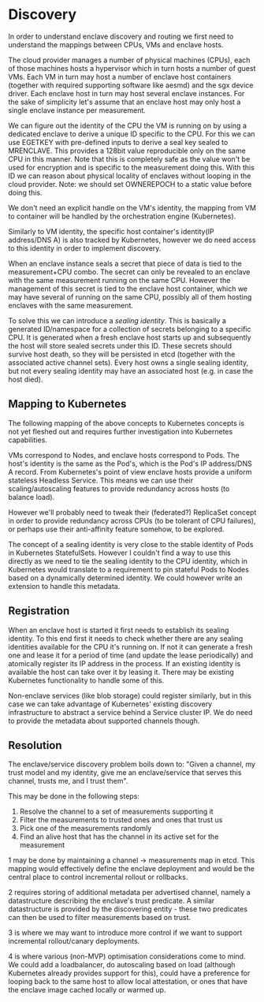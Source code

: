 # Discovery

In order to understand enclave discovery and routing we first need to understand the mappings between CPUs, VMs and 
enclave hosts.

The cloud provider manages a number of physical machines (CPUs), each of those machines hosts a hypervisor which in 
turn hosts a number of guest VMs. Each VM in turn may host a number of enclave host containers (together with required 
supporting software like aesmd) and the sgx device driver. Each enclave host in turn may host several enclave instances.
For the sake of simplicity let's assume that an enclave host may only host a single enclave instance per measurement.

We can figure out the identity of the CPU the VM is running on by using a dedicated enclave to derive a unique ID 
specific to the CPU. For this we can use EGETKEY with pre-defined inputs to derive a seal key sealed to MRENCLAVE. This
provides a 128bit value reproducible only on the same CPU in this manner. Note that this is completely safe as the 
value won't be used for encryption and is specific to the measurement doing this. With this ID we can reason about 
physical locality of enclaves without looping in the cloud provider.
Note: we should set OWNEREPOCH to a static value before doing this.

We don't need an explicit handle on the VM's identity, the mapping from VM to container will be handled by the
orchestration engine (Kubernetes).

Similarly to VM identity, the specific host container's identity(IP address/DNS A) is also tracked by Kubernetes,
however we do need access to this identity in order to implement discovery.

When an enclave instance seals a secret that piece of data is tied to the measurement+CPU combo. The secret can only be
revealed to an enclave with the same measurement running on the same CPU. However the management of this secret is 
tied to the enclave host container, which we may have several of running on the same CPU, possibly all of them hosting
enclaves with the same measurement.

To solve this we can introduce a *sealing identity*. This is basically a generated ID/namespace for a collection of
secrets belonging to a specific CPU. It is generated when a fresh enclave host starts up and subsequently the host will 
store sealed secrets under this ID. These secrets should survive host death, so they will be persisted in etcd (together
with the associated active channel sets). Every host owns a single sealing identity, but not every sealing identity may
have an associated host (e.g. in case the host died).

## Mapping to Kubernetes

The following mapping of the above concepts to Kubernetes concepts is not yet fleshed out and requires further
investigation into Kubernetes capabilities.

VMs correspond to Nodes, and enclave hosts correspond to Pods. The host's identity is the same as the Pod's, which is
the Pod's IP address/DNS A record. From Kubernetes's point of view enclave hosts provide a uniform stateless Headless
Service. This means we can use their scaling/autoscaling features to  provide redundancy across hosts (to balance load).

However we'll probably need to tweak their (federated?) ReplicaSet concept in order to provide redundancy across CPUs
(to be tolerant of CPU failures), or perhaps use their anti-affinity feature somehow, to be explored.

The concept of a sealing identity is very close to the stable identity of Pods in Kubernetes StatefulSets. However I
couldn't find a way to use this directly as we need to tie the sealing identity to the CPU identity, which in Kubernetes
would translate to a requirement to pin stateful Pods to Nodes based on a dynamically determined identity. We could
however write an extension to handle this metadata.

## Registration

When an enclave host is started it first needs to establish its sealing identity. To this end first it needs to check
whether there are any sealing identities available for the CPU it's running on. If not it can generate a fresh one and
lease it for a period of time (and update the lease periodically) and atomically register its IP address in the process.
If an existing identity is available the host can take over it by leasing it. There may be existing Kubernetes
functionality to handle some of this.

Non-enclave services (like blob storage) could register similarly, but in this case we can take advantage of Kubernetes'
existing discovery infrastructure to abstract a service behind a Service cluster IP. We do need to provide the metadata
about supported channels though.

## Resolution

The enclave/service discovery problem boils down to:
"Given a channel, my trust model and my identity, give me an enclave/service that serves this channel, trusts me, and I
trust them".

This may be done in the following steps:

1. Resolve the channel to a set of measurements supporting it
2. Filter the measurements to trusted ones and ones that trust us
3. Pick one of the measurements randomly
4. Find an alive host that has the channel in its active set for the measurement

1 may be done by maintaining a channel -> measurements map in etcd. This mapping would effectively define the enclave
deployment and would be the central place to control incremental rollout or rollbacks.

2 requires storing of additional metadata per advertised channel, namely a datastructure describing the enclave's trust
predicate. A similar datastructure is provided by the discovering entity - these two predicates can then be used to
filter measurements based on trust.

3 is where we may want to introduce more control if we want to support incremental rollout/canary deployments.

4 is where various (non-MVP) optimisation considerations come to mind. We could add a loadbalancer, do autoscaling based
on load (although Kubernetes already provides support for this), could have a preference for looping back to the same
host to allow local attestation, or ones that have the enclave image cached locally or warmed up.
